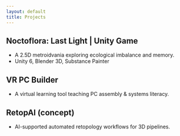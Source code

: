 ```yaml
---
layout: default
title: Projects
---
```


## Noctoflora: Last Light | Unity Game
- A 2.5D metroidvania exploring ecological imbalance and memory.
- Unity 6, Blender 3D, Substance Painter


## VR PC Builder
- A virtual learning tool teaching PC assembly & systems literacy.


## RetopAI (concept)
- AI-supported automated retopology workflows for 3D pipelines.
